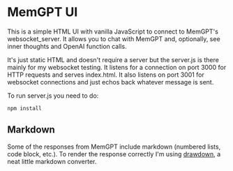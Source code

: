 # MemGPT UI

This is a simple HTML UI with vanilla JavaScript to connect to MemGPT's websocket_server.  It
allows you to chat with MemGPT and, optionally, see inner thoughts and OpenAI function calls.

It's just static HTML and doesn't require a server but the server.js is there mainly for my 
websocket testing.  It listens for a connection on port 3000 for HTTP requests and serves index.html.
It also listens on port 3001 for websocket connections and just echos back whatever message is sent.

To run server.js you need to do:

```npm install```

## Markdown

Some of the responses from MemGPT include markdown (numbered lists, code block, etc.).  To render
the response correctly I'm using [drawdown](https://github.com/adamvleggett/drawdown), a neat little 
markdown converter.
